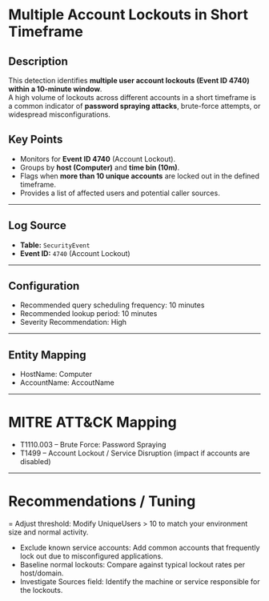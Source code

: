 # Multiple Account Lockouts in Short Timeframe

## Description
This detection identifies **multiple user account lockouts (Event ID 4740) within a 10-minute window**.  
A high volume of lockouts across different accounts in a short timeframe is a common indicator of **password spraying attacks**, brute-force attempts, or widespread misconfigurations.

## Key Points
- Monitors for **Event ID 4740** (Account Lockout).  
- Groups by **host (Computer)** and **time bin (10m)**.  
- Flags when **more than 10 unique accounts** are locked out in the defined timeframe.  
- Provides a list of affected users and potential caller sources.  

---

## Log Source
- **Table:** `SecurityEvent`  
- **Event ID:** `4740` (Account Lockout)

---

## Configuration
- Recommended query scheduling frequency: 10 minutes
- Recommended lookup period: 10 minutes
- Severity Recommendation: High
  
---

## Entity Mapping
- HostName: Computer
- AccountName: AccoutName

---

 # MITRE ATT&CK Mapping
- T1110.003 – Brute Force: Password Spraying
- T1499 – Account Lockout / Service Disruption (impact if accounts are disabled)
  
---

# Recommendations / Tuning
= Adjust threshold: Modify UniqueUsers > 10 to match your environment size and normal activity.
- Exclude known service accounts: Add common accounts that frequently lock out due to misconfigured applications.
- Baseline normal lockouts: Compare against typical lockout rates per host/domain.
- Investigate Sources field: Identify the machine or service responsible for the lockouts.
